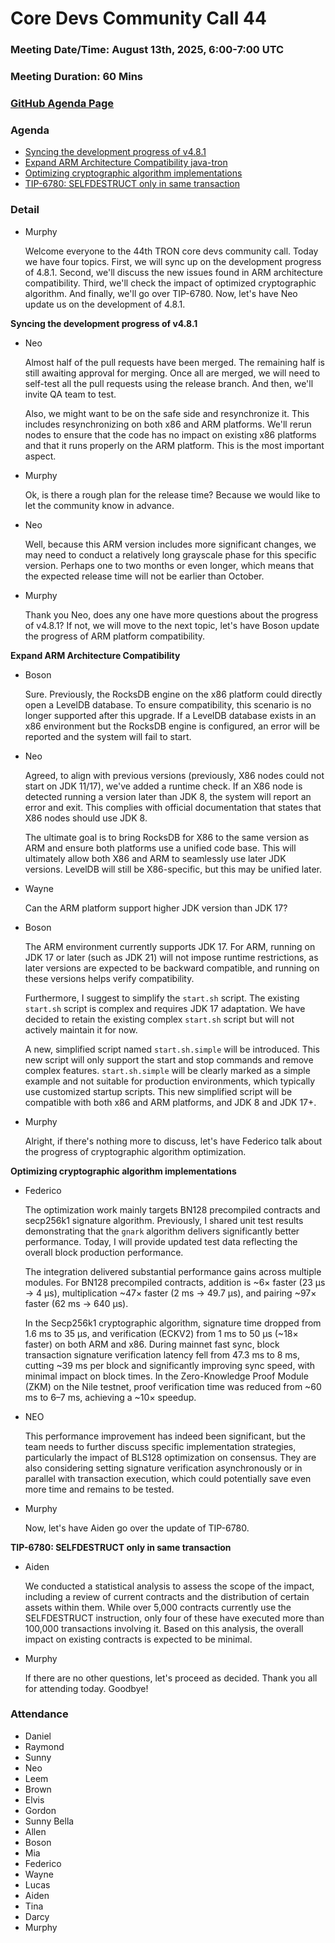# Core Devs Community Call 44
### Meeting Date/Time: August 13th, 2025, 6:00-7:00 UTC
### Meeting Duration: 60 Mins
### [GitHub Agenda Page](https://github.com/tronprotocol/pm/issues/156)
### Agenda

  - [Syncing the development progress of v4.8.1](https://github.com/tronprotocol/java-tron/issues/6342)
  - [Expand ARM Architecture Compatibility java-tron](https://github.com/tronprotocol/java-tron/issues/5954)
  - [Optimizing cryptographic algorithm implementations](https://github.com/tronprotocol/java-tron/issues/6374)
  - [TIP-6780: SELFDESTRUCT only in same transaction](https://github.com/tronprotocol/tips/issues/765)

### Detail

* Murphy

  Welcome everyone to the 44th TRON core devs community call. Today we have four topics. First, we will sync up on the development progress of 4.8.1. Second, we'll discuss the new issues found in ARM architecture compatibility. Third, we'll check the impact of optimized cryptographic algorithm. And finally, we'll go over TIP-6780. Now, let's have Neo update us on the development of 4.8.1.


**Syncing the development progress of v4.8.1**

* Neo

  Almost half of the pull requests have been merged. The remaining half is still awaiting approval for merging. Once all are merged, we will need to self-test all the pull requests using the release branch. And then, we'll invite QA team to test.

  Also, we might want to be on the safe side and resynchronize it. This includes resynchronizing on both x86 and ARM platforms. We'll rerun nodes to ensure that the code has no impact on existing x86 platforms and that it runs properly on the ARM platform. This is the most important aspect.

* Murphy

  Ok, is there a rough plan for the release time? Because we would like to let the community know in advance.
  
* Neo
  
  Well, because this ARM version includes more significant changes, we may need to conduct a relatively long grayscale phase for this specific version. Perhaps one to two months or even longer, which means that the expected release time will not be earlier than October.

* Murphy

  Thank you Neo, does any one have more questions about the progress of v4.8.1? If not, we will move to the next topic, let's have Boson update the progress of ARM platform compatibility.
  

**Expand ARM Architecture Compatibility**

* Boson

  Sure. Previously, the RocksDB engine on the x86 platform could directly open a LevelDB database. To ensure compatibility, this scenario is no longer supported after this upgrade. If a LevelDB database exists in an x86 environment but the RocksDB engine is configured, an error will be reported and the system will fail to start.
  
 * Neo

   Agreed, to align with previous versions (previously, X86 nodes could not start on JDK 11/17), we've added a runtime check. If an X86 node is detected running a version later than JDK 8, the system will report an error and exit. This complies with official documentation that states that X86 nodes should use JDK 8.
  
   The ultimate goal is to bring RocksDB for X86 to the same version as ARM and ensure both platforms use a unified code base. This will ultimately allow both X86 and ARM to seamlessly use later JDK versions. LevelDB will still be X86-specific, but this may be unified later.
  
* Wayne
  
  Can the ARM platform support higher JDK version than JDK 17?
  
* Boson
  
  The ARM environment currently supports JDK 17. For ARM, running on JDK 17 or later (such as JDK 21) will not impose runtime restrictions, as later versions are expected to be backward compatible, and running on these versions helps verify compatibility.

  Furthermore, I suggest to simplify the `start.sh` script. The existing `start.sh` script is complex and requires JDK 17 adaptation. We have decided to retain the existing complex `start.sh` script but will not actively maintain it for now.
  
  A new, simplified script named `start.sh.simple` will be introduced. This new script will only support the start and stop commands and remove complex features. `start.sh.simple` will be clearly marked as a simple example and not suitable for production environments, which typically use customized startup scripts. This new simplified script will be compatible with both x86 and ARM platforms, and JDK 8 and JDK 17+.

* Murphy

  Alright, if there's nothing more to discuss, let's have Federico talk about the progress of cryptographic algorithm optimization.

**Optimizing cryptographic algorithm implementations**

* Federico

  The optimization work mainly targets BN128 precompiled contracts and secp256k1 signature algorithm. Previously, I shared unit test results demonstrating that the `gnark` algorithm delivers significantly better performance. Today, I will provide updated test data reflecting the overall block production performance.
  
  The integration delivered substantial performance gains across multiple modules. For BN128 precompiled contracts, addition is ~6× faster (23 μs → 4 μs), multiplication ~47× faster (2 ms → 49.7 μs), and pairing ~97× faster (62 ms → 640 μs). 
  
  In the Secp256k1 cryptographic algorithm, signature time dropped from 1.6 ms to 35 μs, and verification (ECKV2) from 1 ms to 50 μs (~18× faster) on both ARM and x86. During mainnet fast sync, block transaction signature verification latency fell from 47.3 ms to 8 ms, cutting ~39 ms per block and significantly improving sync speed, with minimal impact on block times. In the Zero-Knowledge Proof Module (ZKM) on the Nile testnet, proof verification time was reduced from ~60 ms to 6–7 ms, achieving a ~10× speedup.
  
* NEO

  This performance improvement has indeed been significant, but the team needs to further discuss specific implementation strategies, particularly the impact of BLS128 optimization on consensus. They are also considering setting signature verification asynchronously or in parallel with transaction execution, which could potentially save even more time and remains to be tested.
  
* Murphy

  Now, let's have Aiden go over the update of TIP-6780.
  
**TIP-6780: SELFDESTRUCT only in same transaction**

* Aiden

  We conducted a statistical analysis to assess the scope of the impact, including a review of current contracts and the distribution of certain assets within them. While over 5,000 contracts currently use the SELFDESTRUCT instruction, only four of these have executed more than 100,000 transactions involving it. Based on this analysis, the overall impact on existing contracts is expected to be minimal.

* Murphy

  If there are no other questions, let's proceed as decided. Thank you all for attending today. Goodbye!



### Attendance
* Daniel
* Raymond
* Sunny
* Neo
* Leem
* Brown
* Elvis
* Gordon
* Sunny Bella
* Allen
* Boson
* Mia
* Federico
* Wayne
* Lucas
* Aiden
* Tina
* Darcy
* Murphy
